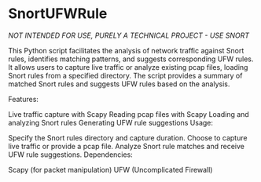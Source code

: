 # SnortUFWRule
*NOT INTENDED FOR USE, PURELY A TECHNICAL PROJECT - USE SNORT*

This Python script facilitates the analysis of network traffic against Snort rules, identifies matching patterns, and suggests corresponding UFW rules. It allows users to capture live traffic or analyze existing pcap files, loading Snort rules from a specified directory. The script provides a summary of matched Snort rules and suggests UFW rules based on the analysis.

Features:

Live traffic capture with Scapy
Reading pcap files with Scapy
Loading and analyzing Snort rules
Generating UFW rule suggestions
Usage:

Specify the Snort rules directory and capture duration.
Choose to capture live traffic or provide a pcap file.
Analyze Snort rule matches and receive UFW rule suggestions.
Dependencies:

Scapy (for packet manipulation)
UFW (Uncomplicated Firewall)

